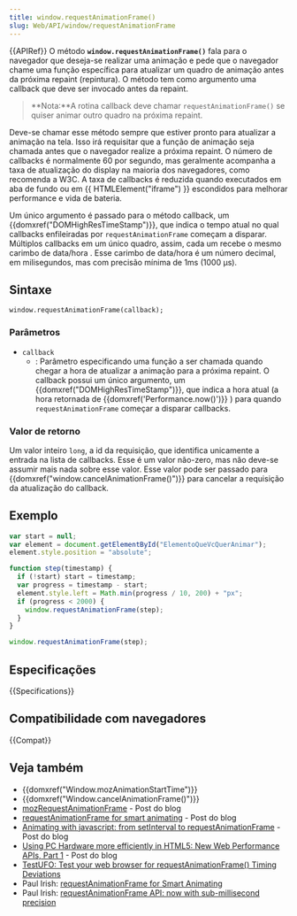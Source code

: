 ```yaml
---
title: window.requestAnimationFrame()
slug: Web/API/window/requestAnimationFrame
---
```


{{APIRef}}
O método **`window.requestAnimationFrame()`** fala para o navegador que deseja-se realizar uma animação e pede que o navegador chame uma função específica para atualizar um quadro de animação antes da próxima repaint (repintura). O método tem como argumento uma callback que deve ser invocado antes da repaint.

> **Nota:**A rotina callback deve chamar `requestAnimationFrame()` se quiser animar outro quadro na próxima repaint.

Deve-se chamar esse método sempre que estiver pronto para atualizar a animação na tela. Isso irá requisitar que a função de animação seja chamada antes que o navegador realize a próxima repaint. O número de callbacks é normalmente 60 por segundo, mas geralmente acompanha a taxa de atualização do display na maioria dos navegadores, como recomenda a W3C. A taxa de callbacks é reduzida quando executados em aba de fundo ou em {{ HTMLElement("iframe") }} escondidos para melhorar performance e vida de bateria.

Um único argumento é passado para o método callback, um {{domxref("DOMHighResTimeStamp")}}, que indica o tempo atual no qual callbacks enfileiradas por `requestAnimationFrame` começam a disparar. Múltiplos callbacks em um único quadro, assim, cada um recebe o mesmo carimbo de data/hora . Esse carimbo de data/hora é um número decimal, em milisegundos, mas com precisão mínima de 1ms (1000 µs).

## Sintaxe

```
window.requestAnimationFrame(callback);
```

### Parâmetros

- `callback`
  - : Parâmetro especificando uma função a ser chamada quando chegar a hora de atualizar a animação para a próxima repaint. O callback possui um único argumento, um {{domxref("DOMHighResTimeStamp")}}, que indica a hora atual (a hora retornada de {{domxref('Performance.now()')}} ) para quando `requestAnimationFrame` começar a disparar callbacks.

### Valor de retorno

Um valor inteiro `long`, a id da requisição, que identifica unicamente a entrada na lista de callbacks. Esse é um valor não-zero, mas não deve-se assumir mais nada sobre esse valor. Esse valor pode ser passado para {{domxref("window.cancelAnimationFrame()")}} para cancelar a requisição da atualização do callback.

## Exemplo

```js
var start = null;
var element = document.getElementById("ElementoQueVcQuerAnimar");
element.style.position = "absolute";

function step(timestamp) {
  if (!start) start = timestamp;
  var progress = timestamp - start;
  element.style.left = Math.min(progress / 10, 200) + "px";
  if (progress < 2000) {
    window.requestAnimationFrame(step);
  }
}

window.requestAnimationFrame(step);
```

## Especificações

{{Specifications}}

## Compatibilidade com navegadores

{{Compat}}

## Veja também

- {{domxref("Window.mozAnimationStartTime")}}
- {{domxref("Window.cancelAnimationFrame()")}}
- [mozRequestAnimationFrame](http://weblogs.mozillazine.org/roc/archives/2010/08/mozrequestanima.html) - Post do blog
- [requestAnimationFrame for smart animating](http://paulirish.com/2011/requestanimationframe-for-smart-animating/) - Post do blog
- [Animating with javascript: from setInterval to requestAnimationFrame](http://hacks.mozilla.org/2011/08/animating-with-javascript-from-setinterval-to-requestanimationframe/) - Post do blog
- [Using PC Hardware more efficiently in HTML5: New Web Performance APIs, Part 1](http://blogs.msdn.com/b/ie/archive/2011/07/05/using-pc-hardware-more-efficiently-in-html5-new-web-performance-apis-part-1.aspx) - Post do blog
- [TestUFO: Test your web browser for requestAnimationFrame() Timing Deviations](http://www.testufo.com/#test=animation-time-graph)
- Paul Irish: [requestAnimationFrame for Smart Animating](http://www.paulirish.com/2011/requestanimationframe-for-smart-animating/)
- Paul Irish: [requestAnimationFrame API: now with sub-millisecond precision](http://updates.html5rocks.com/2012/05/requestAnimationFrame-API-now-with-sub-millisecond-precision)

